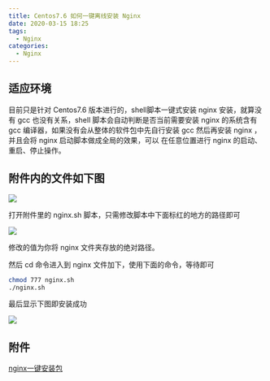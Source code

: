 ```yaml
---
title: Centos7.6 如何一键离线安装 Nginx
date: 2020-03-15 18:25
tags:
  - Nginx
categories:
  - Nginx
---
```


## 适应环境

目前只是针对 Centos7.6 版本进行的，shell脚本一键式安装 nginx 安装，就算没有 gcc 也没有关系，shell 脚本会自动判断是否当前需要安装
nginx 的系统含有 gcc 编译器，如果没有会从整体的软件包中先自行安装 gcc 然后再安装 nginx ，并且会将 nginx 启动脚本做成全局的效果，可以
在任意位置进行 nginx 的启动、重启、停止操作。

## 附件内的文件如下图

![](http://lc-zltjehaI.cn-n1.lcfile.com/18bd7baba236614b4569/nginx5-1.png)


打开附件里的 nginx.sh 脚本，只需修改脚本中下面标红的地方的路径即可


![](http://lc-zltjehaI.cn-n1.lcfile.com/b9b9edb4e73f8ea951b7/nginx5-2.png)

修改的值为你将 nginx 文件夹存放的绝对路径。

然后 cd 命令进入到 nginx 文件加下，使用下面的命令，等待即可

```bash
chmod 777 nginx.sh
./nginx.sh
```

最后显示下图即安装成功

![](http://lc-zltjehaI.cn-n1.lcfile.com/e178848be6ac002d60e5/nginx5-3.png)


## 附件

[nginx一键安装包](http://lc-zltjehaI.cn-n1.lcfile.com/415a7e253a020e04a6de/nginx.zip)